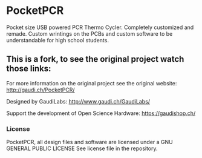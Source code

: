 # PocketPCR
Pocket size USB powered PCR Thermo Cycler. Completely customized and remade.
Custom wrintings on the PCBs and custom software to be understandable for high school students.

## This is a fork, to see the original project watch those links:
For more information on the original project see the original website:
http://gaudi.ch/PocketPCR/

Designed by GaudiLabs:
http://www.gaudi.ch/GaudiLabs/

Support the development of Open Science Hardware:
https://gaudishop.ch/

### License

PocketPCR, all design files and software are licensed under a GNU GENERAL PUBLIC LICENSE
See license file in the repository.
